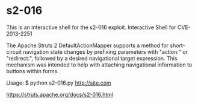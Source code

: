 # s2-016
This is an interactive shell for the s2-016 exploit.
Interactive Shell for CVE-2013-2251

The Apache Struts 2 DefaultActionMapper supports a method for short-circuit navigation state changes by prefixing parameters with "action:" or "redirect:", followed by a desired navigational target expression. This mechanism was intended to help with attaching navigational information to buttons within forms.

Usage: $ python s2-016.py http://site.com

https://struts.apache.org/docs/s2-016.html
